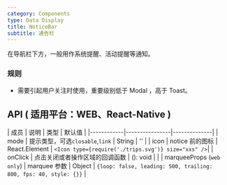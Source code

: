 ```yaml
---
category: Components
type: Data Display
title: NoticeBar
subtitle: 通告栏
---
```


在导航栏下方，一般用作系统提醒、活动提醒等通知。

### 规则
- 需要引起用户关注时使用，重要级别低于 Modal ，高于 Toast。

## API ( 适用平台：WEB、React-Native )

| 成员        | 说明           | 类型         | 默认值       |
|------------|----------------|--------------|
| mode    | 提示类型，可选`closable`,`link`   | String |  ''  |
| icon    |  notice 前的图标  |  React.Element | `<Icon type={require('./trips.svg')} size="xxs" />`|
| onClick    | 点击关闭或者操作区域的回调函数        | (): void |   |
| marqueeProps (`web only`) | marquee 参数       | Object | `{loop: false, leading: 500, trailing: 800, fps: 40, style: {}}`  |
